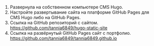 1. Развернула на собственном компьютере CMS Hugo.
[](/изображение_2024-04-04_125427934.png)
2. Настройте развертывание сайта на платформе GitHub Pages для CMS Hugo либо на GitHub Pages.
3. Ссылка на GitHub репозиторий с сайтом.  <https://github.com/tannia6849/hugo-static-site>
4. Ссылка на развёрнутый GitHub Pages сайт с портфолио. <https://github.com/tannia6849/tannia6849.github.io>
